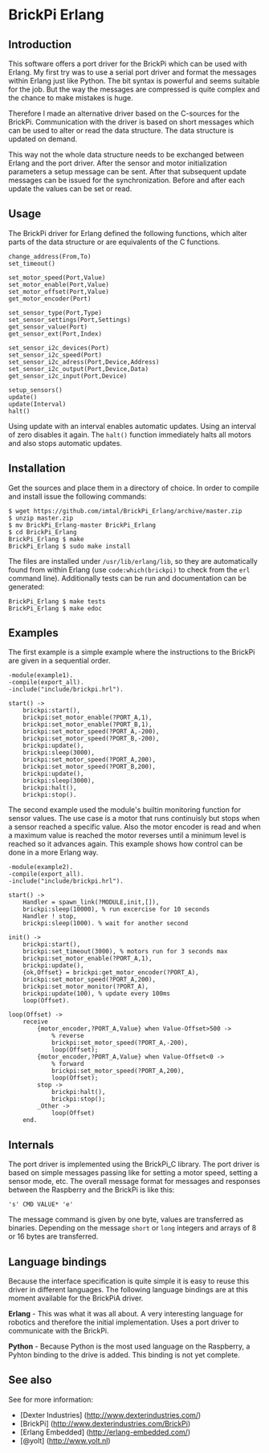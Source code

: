 BrickPi Erlang
========

Introduction
--------
This software offers a port driver for the BrickPi which can be used with Erlang. My first try was to use a serial port driver and format the messages within Erlang just like Python. The bit syntax is powerful and seems suitable for the job. But the way the messages are compressed is quite complex and the chance to make mistakes is huge.

Therefore I made an alternative driver based on the C-sources for the BrickPi. Communication with the driver is based on short messages which can be used to alter or read the data structure. The data structure is updated on demand.

This way not the whole data structure needs to be exchanged between Erlang and the port driver. After the sensor and motor initialization parameters a setup message can be sent. After that subsequent update messages can be issued for  the synchronization. Before and after each update the values can be set or read.

Usage
-----
The BrickPi driver for Erlang defined the following functions, which alter parts of the data structure or are equivalents of the C functions.

    change_address(From,To)
    set_timeout()

    set_motor_speed(Port,Value)
    set_motor_enable(Port,Value)
    set_motor_offset(Port,Value)
    get_motor_encoder(Port)

    set_sensor_type(Port,Type)
    set_sensor_settings(Port,Settings)
    get_sensor_value(Port)
    get_sensor_ext(Port,Index)

    set_sensor_i2c_devices(Port)
    set_sensor_i2c_speed(Port)
    set_sensor_i2c_adress(Port,Device,Address)
    set_sensor_i2c_output(Port,Device,Data)
    get_sensor_i2c_input(Port,Device)

    setup_sensors()
    update()
    update(Interval)
    halt()

Using update with an interval enables automatic updates. Using an interval of zero disables it again. The `halt()` function immediately halts all motors and also stops automatic updates.

Installation
--------
Get the sources and place them in a directory of choice. In order to compile and install issue the following commands:

    $ wget https://github.com/imtal/BrickPi_Erlang/archive/master.zip
    $ unzip master.zip
    $ mv BrickPi_Erlang-master BrickPi_Erlang
    $ cd BrickPi_Erlang
    BrickPi_Erlang $ make
    BrickPi_Erlang $ sudo make install

The files are installed under `/usr/lib/erlang/lib`, so they are automatically found from within Erlang (use `code:which(brickpi)` to check from the `erl` command line). Additionally tests can be run and documentation can be generated:

    BrickPi_Erlang $ make tests
    BrickPi_Erlang $ make edoc

Examples
--------
The first example is a simple example where the instructions to the BrickPi are given in a sequential order.

	-module(example1).
	-compile(export_all).
	-include("include/brickpi.hrl").

	start() ->
		brickpi:start(),
		brickpi:set_motor_enable(?PORT_A,1),
		brickpi:set_motor_enable(?PORT_B,1),
		brickpi:set_motor_speed(?PORT_A,-200),
		brickpi:set_motor_speed(?PORT_B,-200),
		brickpi:update(),
		brickpi:sleep(3000),
		brickpi:set_motor_speed(?PORT_A,200),
		brickpi:set_motor_speed(?PORT_B,200),
		brickpi:update(),
		brickpi:sleep(3000),
		brickpi:halt(),
		brickpi:stop().

The second example used the module's builtin monitoring function for sensor values. The use case is a motor that runs continuisly but stops when a sensor reached a specific value. Also the motor encoder is read and when a maximum value is reached the motor reverses until a minimum level is reached so it advances again. This example shows how control can be done in a more Erlang way.

	-module(example2).
	-compile(export_all).
	-include("include/brickpi.hrl").

	start() ->
		Handler = spawn_link(?MODULE,init,[]), 
		brickpi:sleep(10000), % run excercise for 10 seconds
		Handler ! stop,
		brickpi:sleep(1000). % wait for another second

	init() ->
		brickpi:start(), 
		brickpi:set_timeout(3000), % motors run for 3 seconds max
		brickpi:set_motor_enable(?PORT_A,1), 
		brickpi:update(), 
		{ok,Offset} = brickpi:get_motor_encoder(?PORT_A), 
		brickpi:set_motor_speed(?PORT_A,200), 
		brickpi:set_motor_monitor(?PORT_A), 
		brickpi:update(100), % update every 100ms
		loop(Offset).

	loop(Offset) ->
		receive
			{motor_encoder,?PORT_A,Value} when Value-Offset>500 ->
				% reverse
				brickpi:set_motor_speed(?PORT_A,-200),
				loop(Offset);
			{motor_encoder,?PORT_A,Value} when Value-Offset<0 ->
				% forward
				brickpi:set_motor_speed(?PORT_A,200),
				loop(Offset);
			stop ->
				brickpi:halt(), 
				brickpi:stop();			
			_Other ->
				loop(Offset)
		end.
    
Internals
--------
The port driver is implemented using the BrickPi_C library. The port driver is based on simple messages passing like for setting a motor speed, setting a sensor mode, etc. The overall message format for messages and responses between the Raspberry and the BrickPi is like this:

    's' CMD VALUE* 'e'

The message command is given by one byte, values are transferred as binaries. Depending on the message `short` or `long` integers and arrays of 8 or 16 bytes are transferred.

Language bindings
--------
Because the interface specification is quite simple it is easy to reuse this driver in different languages. The following language bindings are at this moment available for the BrickPiA driver.

**Erlang** - This was what it was all about. A very interesting language for robotics and therefore the initial implementation. Uses a port driver to communicate with the BrickPi.

**Python** - Because Python is the most used language on the Raspberry, a Pyhton  binding to the drive is added. This binding is not yet complete.

See also
--------
See for more information:
* [Dexter Industries] (http://www.dexterindustries.com/)
* [BrickPi] (http://www.dexterindustries.com/BrickPi)
* [Erlang Embedded] (http://erlang-embedded.com/)
* [@yolt] (http://www.yolt.nl)
